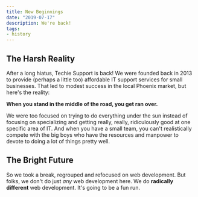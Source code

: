 ```yaml
---
title: New Beginnings
date: "2019-07-17"
description: We're back!
tags:
- history
---
```


## The Harsh Reality

After a long hiatus, Techie Support is back!  We were founded back in 2013 to provide (perhaps a little too) affordable IT support services for small businesses.  That led to modest success in the local Phoenix market, but here's the reality:

**When you stand in the middle of the road, you get ran over.**

We were too focused on trying to do everything under the sun instead of focusing on specializing and getting really, really, ridiculously good at one specific area of IT.  And when you have a small team, you can't realistically compete with the big boys who have the resources and manpower to devote to doing a lot of things pretty well.

## The Bright Future

So we took a break, regrouped and refocused on web development.  But folks, we don't do just *any* web development here.  We do **radically different** web development.  It's going to be a fun run.
